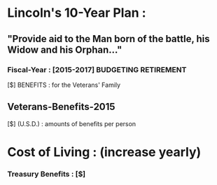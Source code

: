# Lincoln's 10-Year Plan : 
## "Provide aid to the Man born of the battle, his Widow and his Orphan..."

### Fiscal-Year : [2015-2017] BUDGETING RETIREMENT
[$] BENEFITS : for the Veterans' Family


## Veterans-Benefits-2015
[$] (U.S.D.) : amounts of benefits per person

# Cost of Living : (increase yearly)

### Treasury Benefits : [$]




